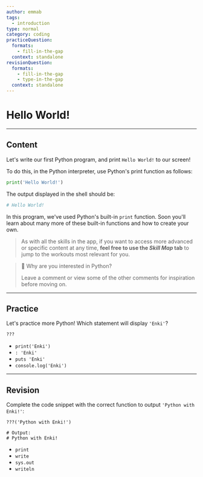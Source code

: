 ```yaml
---
author: emmab
tags:
  - introduction
type: normal
category: coding
practiceQuestion:
  formats:
    - fill-in-the-gap
  context: standalone
revisionQuestion:
  formats:
    - fill-in-the-gap
    - type-in-the-gap
  context: standalone
---
```


# Hello World!


---

## Content

Let's write our first Python program, and print `Hello World!` to our screen!

To do this, in the Python interpreter, use Python's print function as follows:

```python
print('Hello World!')
```

The output displayed in the shell should be:

```python
# Hello World!
```

In this program, we've used Python's built-in `print` function. Soon you'll learn about many more of these built-in functions and how to create your own.

> As with all the skills in the app, if you want to access more advanced or specific content at any time, **feel free to use the *Skill Map* tab** to jump to the workouts most relevant for you.

> 💬 Why are you interested in Python?
>
> Leave a comment or view some of the other comments for inspiration before moving on.


---

## Practice

Let's practice more Python! Which statement will display `'Enki'`?

```python
???
```

- `print('Enki')`
- `: 'Enki'`
- `puts 'Enki'`
- `console.log('Enki')`


---

## Revision

Complete the code snippet with the correct function to output `'Python with Enki!'`:

```plain-text
???('Python with Enki!')

# Output:
# Python with Enki!
```

- `print`
- `write`
- `sys.out`
- `writeln`
 
